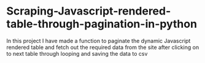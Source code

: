 # Scraping-Javascript-rendered-table-through-pagination-in-python
In this project I have made a function to paginate the dynamic Javascript rendered table and fetch out the required data from the site after clicking on to next table through looping and saving the data to csv
